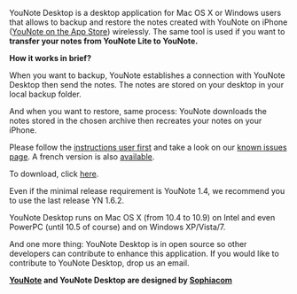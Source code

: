 YouNote Desktop is a desktop application for Mac OS X or Windows users that allows to backup and restore the notes created with YouNote on iPhone ([YouNote on the App Store](http://www.itunes.com/app/younote)) wirelessly.
The same tool is used if you want to **transfer your notes from YouNote Lite to YouNote.**

**How it works in brief?**

When you want to backup, YouNote establishes a connection with YouNote Desktop then send the notes. The notes are stored on your desktop in your local backup folder.

And when you want to restore, same process: YouNote downloads the notes stored in the chosen archive then recreates your notes on your iPhone.

Please follow the [instructions user first](http://www.slideshare.net/Sophiacom/younote-backup-instructions-en) and take a look on our  [known issues page](KnownIssues.md). A french version is also [available](http://www.slideshare.net/Sophiacom/younote-backup-instructions-fr).

To download, click [here](http://code.google.com/p/younote-desktop/downloads/list).

Even if the minimal release requirement is YouNote 1.4, we recommend you to use the last release YN 1.6.2.

YouNote Desktop runs on Mac OS X (from 10.4 to 10.9) on Intel and even PowerPC (until 10.5 of course) and on Windows XP/Vista/7.

And one more thing: YouNote Desktop is in open source so other developers can contribute to enhance this application. If you would like to contribute to YouNote Desktop, drop us an email.

**[YouNote](http://www.sophiacom.fr/pages/iphone-us/younote-overview.html) and YouNote Desktop are designed by [Sophiacom](http://www.sophiacom.fr)**
